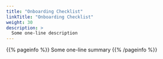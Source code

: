 ```yaml
---
title: "Onboarding Checklist"
linkTitle: "Onboarding Checklist"
weight: 30
description: >
  Some one-line description
---
```


{{% pageinfo %}}
Some one-line summary
{{% /pageinfo %}}

<!-- Add more content  -->
